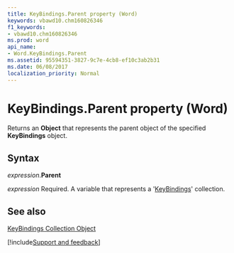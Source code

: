 ```yaml
---
title: KeyBindings.Parent property (Word)
keywords: vbawd10.chm160826346
f1_keywords:
- vbawd10.chm160826346
ms.prod: word
api_name:
- Word.KeyBindings.Parent
ms.assetid: 95594351-3827-9c7e-4cb8-ef10c3ab2b31
ms.date: 06/08/2017
localization_priority: Normal
---
```



# KeyBindings.Parent property (Word)

Returns an  **Object** that represents the parent object of the specified **KeyBindings** object.


## Syntax

_expression_.**Parent**

_expression_ Required. A variable that represents a '[KeyBindings](Word.keybindings.md)' collection.


## See also


[KeyBindings Collection Object](Word.keybindings.md)

[!include[Support and feedback](~/includes/feedback-boilerplate.md)]